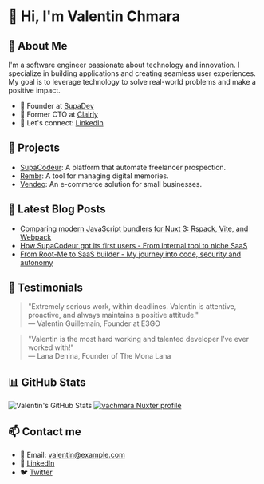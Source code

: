# 👋 Hi, I'm Valentin Chmara

## 💼 About Me
I'm a software engineer passionate about technology and innovation. I specialize in building applications and creating seamless user experiences. My goal is to leverage technology to solve real-world problems and make a positive impact.

- 🔭 Founder at [SupaDev](https://supadev.fr)
- 🧠 Former CTO at [Clairly](https://clairly.co)
- 💬 Let's connect: [LinkedIn](https://www.linkedin.com/in/valentinchmara)

## 🚀 Projects
- [SupaCodeur](https://supadev.fr/supacodeur): A platform that automate freelancer prospection.
- [Rembr](https://supadev.fr/rembr): A tool for managing digital memories.
- [Vendeo](https://supadev.fr/vendeo): An e-commerce solution for small businesses.

## 📝 Latest Blog Posts
- [Comparing modern JavaScript bundlers for Nuxt 3: Rspack, Vite, and Webpack](https://valentinchmara.com/blog/nuxt3-bundlers)
- [How SupaCodeur got its first users - From internal tool to niche SaaS](https://valentinchmara.com/blog/supacodeur-first-users)
- [From Root-Me to SaaS builder - My journey into code, security and autonomy](https://valentinchmara.com/blog/from-root-me-to-saas-builder-my-journey-into-code-security-and-autonomy)

## 🌟 Testimonials
> "Extremely serious work, within deadlines. Valentin is attentive, proactive, and always maintains a positive attitude."  
> — Valentin Guillemain, Founder at E3GO

> "Valentin is the most hard working and talented developer I’ve ever worked with!"  
> — Lana Denina, Founder of The Mona Lana

## 📊 GitHub Stats
![Valentin's GitHub Stats](https://stats.valentinchmara.com/api?username=vachmara&show_icons=true&theme=github_dark&hide=contribs)
[![vachmara Nuxter profile](https://nuxters.nuxt.com/card/vachmara/og.png)](https://nuxters.nuxt.com/vachmara)

## 📫 Contact me
- 📧 Email: [valentin@example.com](mailto:valentin@supadev.fr)
- 💼 [LinkedIn](https://www.linkedin.com/in/valentinchmara)
- 🐦 [Twitter](https://twitter.com/ValentinChmara)


